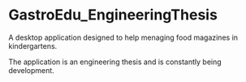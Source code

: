 # GastroEdu_EngineeringThesis

A desktop application designed to help menaging food magazines in kindergartens.

The application is an engineering thesis and is constantly being development.
